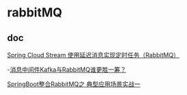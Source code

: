 # rabbitMQ

## doc
[Spring Cloud Stream 使用延迟消息实现定时任务（RabbitMQ）](https://mp.weixin.qq.com/s/5gzvy_n-ziYO33PUwZffog)

-[消息中间件Kafka与RabbitMQ谁更胜一筹？](https://mp.weixin.qq.com/s/7agqX9qQA48gFE1_tVId6w)

[SpringBoot整合RabbitMQ之 典型应用场景实战一](https://blog.csdn.net/u013871100/article/details/82982235)